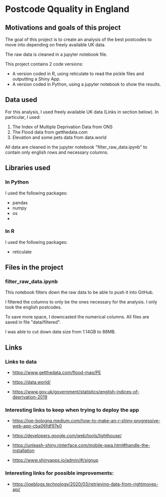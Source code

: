 # Postcode Qquality in England

## Motivations and goals of this project

The goal of this project is to create an analysis of the best postcodes to move into depending on freely available UK data.

The raw data is cleaned in a jupyter notebook file.

This project contains 2 code versions: 

- A version coded in R, using reticulate to read the pickle files and outputting a Shiny App.
- A version coded in Python, using a jupyter notebook to show the results.


## Data used

For this analysis, I used freely available UK data (Links in section below). In particular, I used:

1. The Index of Multiple Deprivation Data from ONS
2. The Flood data from getthedata.com
3. Elevation and some pets data from data.world

All data are cleaned in the jupyter notebook "filter_raw_data.ipynb" to contain only english rows and necessary columns.



## Libraries used

### In Python

I used the following packages:

- pandas
- numpy
- os
- 

### In R

I used the following packages:

- reticulate


## Files in the project

### filter_raw_data.ipynb

This notebook filters down the raw data to be able to push it into GitHub.

I filtered the columns to only be the ones necessary for the analysis. I only took the english postcodes.

To save more space, I downcasted the numerical columns. All files are saved in file "data/filtered".

I was able to cut down data size from 1.14GB to 88MB.


## Links

### Links to data

- https://www.getthedata.com/flood-map/PE

- https://data.world/

- https://www.gov.uk/government/statistics/english-indices-of-deprivation-2019


### Interesting links to keep when trying to deploy the app

- https://joe-bologna.medium.com/how-to-make-an-r-shiny-progressive-web-app-cba06fdf97e0

- https://developers.google.com/web/tools/lighthouse/

- https://unleash-shiny.rinterface.com/mobile-pwa.html#handle-the-installation

- https://www.shinyapps.io/admin/#/signup


### Interesting links for possible improvements:

- https://joeblogs.technology/2020/03/retrieving-data-from-rightmoves-api/




<!-- 
## In the blog post:

- A clear and engaging title and image.
- Your questions of interest.
- Your findings for those questions with a supporting statistic(s), table, or visual. -->
